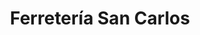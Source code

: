 ---
title: "Ferretería San Carlos"
url: /santo-domingo/ferreteria-san-carlos/
shop: hágalo usted mismo
---
